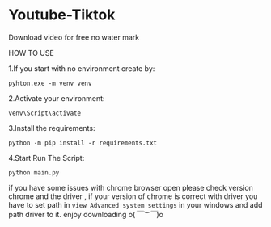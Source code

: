# Youtube-Tiktok
Download video for free no water mark

HOW TO USE

1.If you start with no environment create by:
```
pyhton.exe -m venv venv
```
2.Activate your environment:
```
venv\Script\activate
```
3.Install the requirements:
```
python -m pip install -r requirements.txt
```
4.Start Run The Script:
```
python main.py
```


if you have some issues with chrome browser open please check version chrome and the driver , if your version of chrome is correct with driver you have to set path in ``view Advanced system settings`` in your windows and add path driver to it.
enjoy downloading o(*￣︶￣*)o
